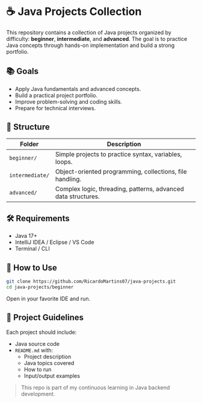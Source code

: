 # ☕ Java Projects Collection

This repository contains a collection of Java projects organized by difficulty: **beginner**, **intermediate**, and **advanced**. The goal is to practice Java concepts through hands-on implementation and build a strong portfolio.

## 📚 Goals

- Apply Java fundamentals and advanced concepts.
- Build a practical project portfolio.
- Improve problem-solving and coding skills.
- Prepare for technical interviews.

## 🧭 Structure

| Folder          | Description                                                   |
|-----------------|---------------------------------------------------------------|
| `beginner/`     | Simple projects to practice syntax, variables, loops.         |
| `intermediate/` | Object-oriented programming, collections, file handling.      |
| `advanced/`     | Complex logic, threading, patterns, advanced data structures. |

## 🛠️ Requirements

- Java 17+
- IntelliJ IDEA / Eclipse / VS Code
- Terminal / CLI

## 🚀 How to Use

```bash
git clone https://github.com/RicardoMartins07/java-projects.git
cd java-projects/beginner
```

Open in your favorite IDE and run.

## 📌 Project Guidelines

Each project should include:
- Java source code
- `README.md` with:
  - Project description
  - Java topics covered
  - How to run
  - Input/output examples

> This repo is part of my continuous learning in Java backend development.
